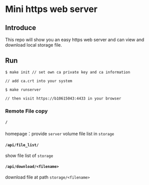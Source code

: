 # Mini https web server

## Introduce
This repo will show you an easy https web server and can view and download local storage file.

## Run
```
$ make init // set own ca private key and ca information
    
// add ca.crt into your system

$ make runserver

// then visit https://b10615043:4433 in your browser
```

### Remote File copy

#### `/`
homepage：provide `server` volume file list in `storage`

#### `/api/file_list/`

show file list of `storage`

#### `/api/download/<filename>`

download file at path `storage/<filename>`